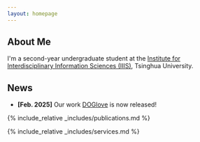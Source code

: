 ```yaml
---
layout: homepage
---
```


## About Me

I'm a second-year undergraduate student at the [Institute for Interdisciplinary Information Sciences (IIIS)](https://iiis.tsinghua.edu.cn/), Tsinghua University.

## News

- **[Feb. 2025]** Our work [DOGlove](https://do-glove.github.io/) is now released!

{% include_relative _includes/publications.md %}

{% include_relative _includes/services.md %}

